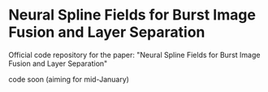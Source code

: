 # Neural Spline Fields for Burst Image Fusion and Layer Separation
Official code repository for the paper: "Neural Spline Fields for Burst Image Fusion and Layer Separation"

code soon (aiming for mid-January)
